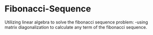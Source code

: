 # Fibonacci-Sequence
Utilizing linear algebra to solve the fibonacci sequence problem:
-using matrix diagonalization to calculate any term of the fibonacci sequence.
